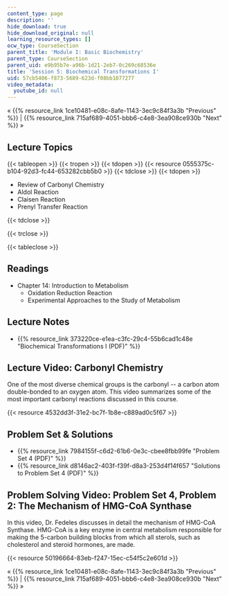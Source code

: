 ```yaml
---
content_type: page
description: ''
hide_download: true
hide_download_original: null
learning_resource_types: []
ocw_type: CourseSection
parent_title: 'Module I: Basic Biochemistry'
parent_type: CourseSection
parent_uid: e9b95b7e-a96b-1d21-2eb7-0c269c68536e
title: 'Session 5: Biochemical Transformations I'
uid: 57cb5406-f873-5689-623d-f08bb1077277
video_metadata:
  youtube_id: null
---
```


« {{% resource_link 1ce10481-e08c-8afe-1143-3ec9c84f3a3b "Previous" %}} | {{% resource_link 715af689-4051-bbb6-c4e8-3ea908ce930b "Next" %}} »

Lecture Topics
--------------

{{< tableopen >}}
{{< tropen >}}
{{< tdopen >}}
{{< resource 0555375c-b104-92d3-fc44-653282cbb5b0 >}}
{{< tdclose >}}
{{< tdopen >}}


*   Review of Carbonyl Chemistry
*   Aldol Reaction
*   Claisen Reaction
*   Prenyl Transfer Reaction


{{< tdclose >}}

{{< trclose >}}

{{< tableclose >}}

Readings
--------

*   Chapter 14: Introduction to Metabolism
    *   Oxidation Reduction Reaction
    *   Experimental Approaches to the Study of Metabolism

Lecture Notes
-------------

*   {{% resource_link 373220ce-e1ea-c3fc-29c4-55b6cad1c48e "Biochemical Transformations I (PDF)" %}}

Lecture Video: Carbonyl Chemistry
---------------------------------

One of the most diverse chemical groups is the carbonyl -- a carbon atom double-bonded to an oxygen atom. This video summarizes some of the most important carbonyl reactions discussed in this course.

{{< resource 4532dd3f-31e2-bc7f-1b8e-c889ad0c5f67 >}}

Problem Set & Solutions
-----------------------

*   {{% resource_link 7984155f-c6d2-61b6-0e3c-cbee8fbb99fe "Problem Set 4 (PDF)" %}}
*   {{% resource_link d8146ac2-403f-f39f-d8a3-253d4f14f657 "Solutions to Problem Set 4 (PDF)" %}}

Problem Solving Video: Problem Set 4, Problem 2: The Mechanism of HMG-CoA Synthase
----------------------------------------------------------------------------------

In this video, Dr. Fedeles discusses in detail the mechanism of HMG-CoA Synthase. HMG-CoA is a key enzyme in central metabolism responsible for making the 5-carbon building blocks from which all sterols, such as cholesterol and steroid hormones, are made.

{{< resource 50196664-83eb-f247-15ec-c54f5c2e601d >}}

« {{% resource_link 1ce10481-e08c-8afe-1143-3ec9c84f3a3b "Previous" %}} | {{% resource_link 715af689-4051-bbb6-c4e8-3ea908ce930b "Next" %}} »
